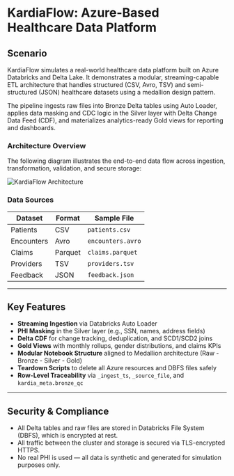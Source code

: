 # KardiaFlow: Azure-Based Healthcare Data Platform

## Scenario

KardiaFlow simulates a real-world healthcare data platform built on Azure Databricks and Delta Lake. It demonstrates a modular, streaming-capable ETL architecture that handles structured (CSV, Avro, TSV) and semi-structured (JSON) healthcare datasets using a medallion design pattern.

The pipeline ingests raw files into Bronze Delta tables using Auto Loader, applies data masking and CDC logic in the Silver layer with Delta Change Data Feed (CDF), and materializes analytics-ready Gold views for reporting and dashboards.

### Architecture Overview

The following diagram illustrates the end-to-end data flow across ingestion, transformation, validation, and secure storage:

![KardiaFlow Architecture](https://raw.githubusercontent.com/okv627/KardiaFlow/master/docs/assets/kflow_lineage.png?v=2)

### Data Sources

| Dataset            | Format  | Sample File        |
|--------------------|---------|--------------------|
| Patients           | CSV     | `patients.csv`     |
| Encounters         | Avro    | `encounters.avro`  |
| Claims             | Parquet | `claims.parquet`   |
| Providers          | TSV     | `providers.tsv`    |
| Feedback           | JSON    | `feedback.json`    |

---

## Key Features

- **Streaming Ingestion** via Databricks Auto Loader
- **PHI Masking** in the Silver layer (e.g., SSN, names, address fields)
- **Delta CDF** for change tracking, deduplication, and SCD1/SCD2 joins
- **Gold Views** with monthly rollups, gender distributions, and claims KPIs
- **Modular Notebook Structure** aligned to Medallion architecture (Raw - Bronze - Silver - Gold)
- **Teardown Scripts** to delete all Azure resources and DBFS files safely
- **Row-Level Traceability** via `_ingest_ts`, `_source_file`, and `kardia_meta.bronze_qc`

---

## Security & Compliance
- All Delta tables and raw files are stored in Databricks File System (DBFS), which is encrypted at rest.
- All traffic between the cluster and storage is secured via TLS-encrypted HTTPS.
- No real PHI is used — all data is synthetic and generated for simulation purposes only.
